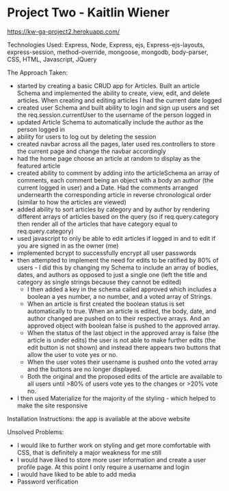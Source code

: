 # Project Two - Kaitlin Wiener

https://kw-ga-project2.herokuapp.com/

Technologies Used: Express, Node, Express, ejs, Express-ejs-layouts, express-session, method-override, mongoose, mongodb, body-parser, CSS, HTML, Javascript, JQuery

The Approach Taken:
- started by creating a basic CRUD app for Articles. Built an article Schema and implemented the ability to create, view, edit, and delete articles. When creating and editing articles I had the current date logged
- created user Schema and built ability to login and sign up users and set the req.session.currentUser to the username of the person logged in
- updated Article Schema to automatically include the author as the person logged in
- ability for users to log out by deleting the session
- created navbar across all the pages, later used res.controllers to store the current page and change the navbar accordingly
- had the home page choose an article at random to display as the featured article
- created ability to comment by adding into the articleSchema an array of comments, each comment being an object with a body an author (the current logged in user) and a Date. Had the comments arranged undernearth the corresponding article in reverse chronological order (similar to how the articles are viewed)
- added ability to sort articles by category and by author by rendering different arrays of articles based on the query (so if req.query.category then render all of the articles that have category equal to req.query.category)
- used javascript to only be able to edit articles if logged in and to edit if you are signed in as the owner (me)
- implemented bcrypt to successfully encrypt all user passwords
- then attempted to implement the need for edits to be ratified by 80% of users - I did this by changing my Schema to include an array of bodies, dates, and authors as opposed to just a single one (left the title and category as single strings because they cannot be edited)
  - I then added a key in the schema called approved which includes a boolean a yes number, a no number, and a voted array of Strings.
  - When an article is first created the boolean status is set automatically to true. When an article is edited, the body, date, and author changed are pushed on to their respective arrays. And an approved object with boolean false is pushed to the approved array.
  - When the status of the last object in the approved array is false (the article is under edits) the user is not able to make further edits (the edit button is not shown) and instead there appears two buttons that allow the user to vote yes or no.
  - When the user votes their username is pushed onto the voted array and the buttons are no longer displayed.
  - Both the original and the proposed edits of the article are available to all users until >80% of users vote yes to the changes or >20% vote no.
- I then used Materialize for the majority of the styling - which helped to make the site responsive


Installation Instructions: the app is available at the above website

Unsolved Problems:
- I would like to further work on styling and get more comfortable with CSS, that is definitely a major weakness for me still
- I would have liked to store more user information and create a user profile page. At this point I only require a username and login
- I would have liked to be able to add media
- Password verification 
